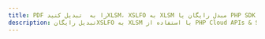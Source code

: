 ---title: PDF را به  تبدیل کنیدXLSM، XSLFO به XLSM مبدل رایگان یا PHP SDKdescription: تبدیل رایگانXSLFO به XLSM با استفاده از PHP Cloud APIs & SDK همچنین اسناد PDF را در Cloud ایجاد، ویرایش و رندر کنید.---